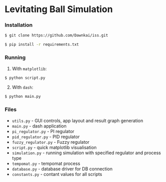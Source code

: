 # Levitating Ball Simulation

### Installation
```bash
$ git clone https://github.com/Dawnkai/iss.git
```

```bash
$ pip install -r requirements.txt
```

### Running

1. With `matplotlib`:
```bash
$ python script.py
```

2. With `dash`:
```bash
$ python main.py
```

### Files

* `utils.py` - GUI controls, app layout and result graph generation
* `main.py` - dash application
* `pi_regulator.py` - PI regulator
* `pid_regulator.py` - PID regulator
* `fuzzy_regulator.py` - Fuzzy regulator
* `script.py` - quick matplotlib visualisation
* `simulation.py` - running simulation with specified regulator and process type
* `tempomat.py` - tempomat process
* `database.py` - database driver for DB connection
* `constants.py` - contant values for all scripts
